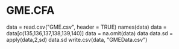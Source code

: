 # GME.CFA
data = read.csv("GME.csv", header = TRUE)
names(data)
data = data[c(135,136,137,138,139,140)]
data = na.omit(data)
data
data.sd = apply(data,2,sd)
data.sd
write.csv(data, "GMEData.csv")
